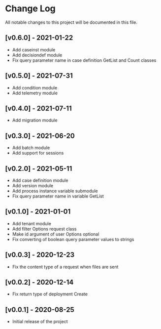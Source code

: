 # Change Log
All notable changes to this project will be documented in this file.
 
## [v0.6.0] - 2021-01-22

* Add caseinst module
* Add decisiondef module
* Fix query parameter name in case definition GetList and Count classes

## [v0.5.0] - 2021-07-31

* Add condition module
* Add telemetry module 
 
## [v0.4.0] - 2021-07-11
 
* Add migration module

## [v0.3.0] - 2021-06-20
 
* Add batch module
* Add support for sessions
 
## [v0.2.0] - 2021-05-11

* Add case definition module
* Add version module
* Add process instance variable submodule
* Fix query parameter name in variable GetList
 
## [v0.1.0] - 2021-01-01
 
* Add tenant module
* Add filter Options request class
* Make id argument of user Options optional
* Fix converting of boolean query parameter values to strings
 
## [v0.0.3] - 2020-12-23

* Fix the content type of a request when files are sent
 
## [v0.0.2] - 2020-12-14
  
* Fix return type of deployment Create
 
## [v0.0.1] - 2020-08-25
 
* Initial release of the project
